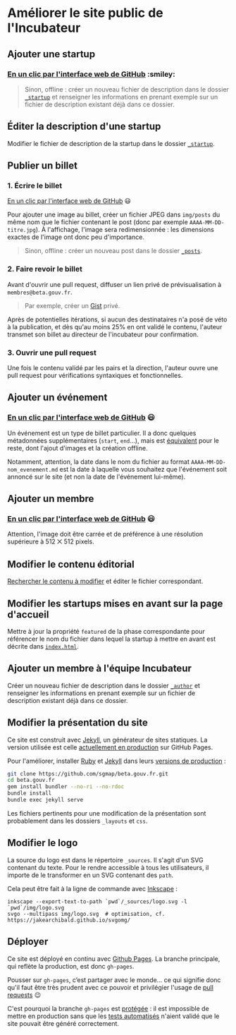 # Améliorer le site public de l'Incubateur


## Ajouter une startup

### [En un clic par l'interface web de GitHub](https://github.com/sgmap/beta.gouv.fr/new/gh-pages/_startup?filename=_startup/nom_startup.md&value=---%0d%0atitle%3a+Mes+Aides++%23+une+majuscule+et+pas+d%27acronymes%0d%0amission%3a+%c3%89valuez+vos+droits+%c3%a0+15+aides+sociales.+En+moins+de+6+minutes.++%23+s%27adresser+aux+utilisateurs+et+finir+par+un+point%0d%0adomain%3a+mes-aides.gouv.fr++%23+ne+pas+ajouter+de+http%3a%2f%2f%0d%0arepository%3a+https%3a%2f%2fgithub.com%2fsgmap%2fmes-aides-ui++%23+ou+page+de+description+des+d%c3%a9p%c3%b4ts+s%27il+y+en+a+plusieurs%0d%0astatus%3a+consolidation++%23+les+phases+possibles+sont+d%c3%a9finies+dans+%5b%60_config.yml%60%5d(https%3a%2f%2fgithub.com%2fsgmap%2fbeta.gouv.fr%2fblob%2fgh-pages%2f_config.yml%23L29-L52)%0d%0acontact%3a+contact%40mes-aides.gouv.fr++%23+sera+visible+de+tous%0d%0alogo%3a+%23+URL+vers+un+logo+%3b+supprimer+cette+ligne+si+pas+de+logo%0d%0astart%3a+2015-01-15++%23+date+au+format+ISO+(AAAA-MM-DD)%0d%0ascreenshot%3a+%2fimg%2fstartup%2fnom_startup.png++%23+en+1280x720+pixels%0d%0a---%0d%0a%0d%0a%23%23+Fiche+produit%0d%0a%0d%0aTexte+libre+au+format+%5bMarkdown%5d(http%3a%2f%2fricostacruz.com%2fcheatsheets%2fmarkdown.html).%0d%0a%0d%0a%0d%0a%23%23+Rappels%0d%0a%0d%0a-+%5b+%5d+Modifier+le+nom+du+fichier+%60nom_startup.md%60+dans+le+champ+ci-dessus.%0d%0a-+%5b+%5d+Cr%c3%a9er+une+nouvelle+branche+pour+l%27ajout+de+ce+fichier%2c+et+la+nommer+du+m%c3%aame+nom+que+le+fichier+%60nom_startup%60.%0d%0a-+%5b+%5d+Ouvrir+une+pull+request+pour+valider+l%27int%c3%a9gration.%0d%0a-+%5b+%5d+Effacer+ce+texte+une+fois+que+vous+l%27avez+lu+%f0%9f%98%89) :smiley:

> Sinon, offline : créer un nouveau fichier de description dans le dossier [`_startup`](https://github.com/sgmap/beta.gouv.fr/tree/gh-pages/_startup) et renseigner les informations en prenant exemple sur un fichier de description existant déjà dans ce dossier.


## Éditer la description d'une startup

Modifier le fichier de description de la startup dans le dossier [`_startup`](https://github.com/sgmap/beta.gouv.fr/tree/gh-pages/_startup).

## Publier un billet

### 1. Écrire le billet

[En un clic par l'interface web de GitHub](https://github.com/sgmap/beta.gouv.fr/new/gh-pages/_posts?filename=_posts/AAAA-MM-DD-titre.md&value=---%0d%0atitle%3a+Nom+du+billet%0d%0aauthor%3a+Jean+Dupont+%23+nom+de+l%27auteur%0d%0a---%0d%0a%0d%0aPour+ajouter+une+image+au+billet%2c+cr%c3%a9er+un+fichier+JPEG+dans+%60img%2fposts%60+du+m%c3%aame+nom+que+le+fichier+contenant+le+post.%0d%0a%0d%0a**Pensez+%c3%a0+modifier+le+nom+de+ce+fichier+%3a+il+doit+%c3%aatre+au+format+%60AAAA-MM-DD-titre.md%60+!**%0d%0aO%c3%b9+%60AAAA-MM-DD%60+est+la+date+%c3%a0+laquelle+vous+souhaitez+que+le+billet+soit+publi%c3%a9.) :smiley:

Pour ajouter une image au billet, créer un fichier JPEG dans `img/posts` du même nom que le fichier contenant le post (donc par exemple `AAAA-MM-DD-titre.jpg`). À l'affichage, l'image sera redimensionnée : les dimensions exactes de l'image ont donc peu d'importance.

> Sinon, offline : créer un nouveau post dans le dossier [`_posts`](https://github.com/sgmap/beta.gouv.fr/tree/gh-pages/_posts).

### 2. Faire revoir le billet

Avant d'ouvrir une pull request, diffuser un lien privé de prévisualisation à `membres@beta.gouv.fr`.

> Par exemple, créer un [Gist](https://gist.github.com) privé.

Après de potentielles itérations, si aucun des destinataires n'a posé de véto à la publication, et dès qu'au moins 25% en ont validé le contenu, l'auteur transmet son billet au directeur de l'incubateur pour confirmation.

### 3. Ouvrir une pull request

Une fois le contenu validé par les pairs et la direction, l'auteur ouvre une pull request pour vérifications syntaxiques et fonctionnelles.


## Ajouter un événement

### [En un clic par l'interface web de GitHub](https://github.com/sgmap/beta.gouv.fr/new/gh-pages/_posts?filename=_posts/AAAA-MM-DD-nom_evenement.md&value=---%0d%0atitle%3a+Nom+de+l%27%c3%a9v%c3%a9nement%0d%0acategory%3a+evenement%0d%0aregistration%3a+https%3a%2f%2feventbrite.com%2f%e2%80%a6+%23+URL+%c3%a0+laquelle+on+peut+s%27inscrire%0d%0alocation%3a+Palais+des+Congr%c3%a8s+de+Paris+%23+lieu+de+l%27%c3%a9v%c3%a9nement%0d%0astart%3a+2016-04-20T09%3a30%2b02%3a00++%23+date+de+d%c3%a9but+au+format+ISO%0d%0aend%3a+2016-04-20T17%3a30%2b02%3a00++%23+date+de+fin+au+format+ISO%0d%0a---%0d%0a%0d%0a%c3%89crire+ici+le+descriptif+de+l%27%c3%a9v%c3%a9nement.+Un+lien+d%27inscription+et+un+descriptif+des+horaires+sera+automatiquement+g%c3%a9n%c3%a9r%c3%a9%2c+ne+pas+l%27%c3%a9crire+ici.%0d%0a%0d%0aPour+ajouter+une+image+%c3%a0+l%27%c3%a9v%c3%a9nement%2c+cr%c3%a9er+un+fichier+JPEG+dans+%60img%2fposts%60+du+m%c3%aame+nom+que+le+fichier+contenant+le+post.%0d%0a%0d%0a**Pensez+%c3%a0+modifier+le+nom+de+ce+fichier+%3a+il+doit+%c3%aatre+au+format+%60AAAA-MM-DD-nom_evenement.md%60+!**%0d%0aO%c3%b9+%60AAAA-MM-DD%60+est+la+date+%c3%a0+laquelle+vous+souhaitez+que+l%27%c3%a9v%c3%a9nement+soit+annonc%c3%a9+sur+le+site+(et+non+la+date+de+l%27%c3%a9v%c3%a9nement+lui-m%c3%aame).) :smiley:

Un événement est un type de billet particulier. Il a donc quelques métadonnées supplémentaires (`start`, `end`…), mais est [équivalent](#publier-un-billet) pour le reste, dont l'ajout d'images et la création offline.

Notamment, attention, la date dans le nom du fichier au format `AAAA-MM-DD-nom_evenement.md` est la date à laquelle vous souhaitez que l'événement soit annoncé sur le site (et non la date de l'événement lui-même).


## Ajouter un membre

### [En un clic par l'interface web de GitHub](https://github.com/sgmap/beta.gouv.fr/new/gh-pages/_posts?filename=_author/id.md&value=---%0d%0afullname%3a+Camille+Dupont+%23+penser+%c3%a0+modifier+le+nom+du+fichier+ci-dessus+!%0d%0arole%3a+Smartass%0d%0aavatar%3a+%23+uploader+un+fichier+JPG+en+512x512+du+m%c3%aame+nom+que+ce+fichier+dans+%2fimg%2fauthor+et+effacer+cette+ligne%2c+ou+sp%c3%a9cifier+une+URL+externe+en+HTTPS%0d%0alink%3a+%23+optionnel+%3a+lien+vers+une+page+perso+externe.+Effacer+cette+ligne+si+rien+%c3%a0+mettre.%0d%0a---%0d%0a%0d%0a%c3%89crit+des+autobiographies+percutantes+en+moins+de+200+caract%c3%a8res+depuis+1972.) :smiley:

Attention, l'image doit être carrée et de préférence à une résolution supérieure à 512 ⨉ 512 pixels.

## Modifier le contenu éditorial

[Rechercher le contenu à modifier](https://github.com/sgmap/beta.gouv.fr/search?q=contenu+à+modifier&type=Code) et éditer le fichier correspondant.


## Modifier les startups mises en avant sur la page d'accueil

Mettre à jour la propriété `featured` de la phase correspondante pour référencer le nom du fichier dans lequel la startup à mettre en avant est décrite dans [`index.html`](https://github.com/sgmap/beta.gouv.fr/tree/gh-pages/index.html).

## Ajouter un membre à l'équipe Incubateur

Créer un nouveau fichier de description dans le dossier [`_author`](https://github.com/sgmap/beta.gouv.fr/tree/gh-pages/_author) et renseigner les informations en prenant exemple sur un fichier de description existant déjà dans ce dossier.

## Modifier la présentation du site

Ce site est construit avec [Jekyll](https://jekyllrb.com/), un générateur de sites statiques. La version utilisée est celle [actuellement en production](https://pages.github.com/versions/) sur GitHub Pages.

Pour l'améliorer, installer [Ruby](https://www.ruby-lang.org/fr/) et [Jekyll](https://jekyllrb.com) dans leurs [versions de production](https://pages.github.com/versions/) :

```sh
git clone https://github.com/sgmap/beta.gouv.fr.git
cd beta.gouv.fr
gem install bundler --no-ri --no-rdoc
bundle install
bundle exec jekyll serve
```

Les fichiers pertinents pour une modification de la présentation sont probablement dans les dossiers `_layouts` et `css`.


## Modifier le logo

La source du logo est dans le répertoire `_sources`. Il s'agit d'un SVG contenant du texte. Pour le rendre accessible à tous les utilisateurs, il importe de le transformer en un SVG contenant des `path`.

Cela peut être fait à la ligne de commande avec [Inkscape](https://inkscape.org/fr/) :

```shell
inkscape --export-text-to-path `pwd`/_sources/logo.svg -l `pwd`/img/logo.svg
svgo --multipass img/logo.svg  # optimisation, cf. https://jakearchibald.github.io/svgomg/
```


## Déployer

Ce site est déployé en continu avec [Github Pages](https://pages.github.com). La branche principale, qui reflète la production, est donc `gh-pages`.

Pousser sur `gh-pages`, c’est partager avec le monde… ce qui signifie donc qu'il faut être très prudent avec ce pouvoir et privilégier l'usage de [pull requests](https://guides.github.com/introduction/flow/) :wink:

C'est pourquoi la branche `gh-pages` est [protégée](https://help.github.com/articles/about-protected-branches/) : il est impossible de mettre en production sans que les [tests automatisés](http://circleci.com/gh/sgmap/beta.gouv.fr/207) n'aient validé que le site pouvait être généré correctement.
